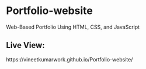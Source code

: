 # Portfolio-website
Web-Based Portfolio Using HTML, CSS, and JavaScript 

<h2>Live View:</h2> https://vineetkumarwork.github.io/Portfolio-website/    
